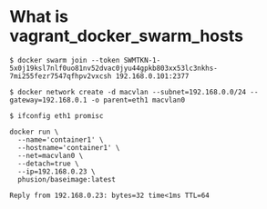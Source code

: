# What is vagrant_docker_swarm_hosts


```console
$ docker swarm join --token SWMTKN-1-5x0j19ksl7nlf0uo81nv52dvac0jyu44gpkb803xx53lc3nkhs-7mi255fezr7547qfhpv2vxcsh 192.168.0.101:2377
```

```console
$ docker network create -d macvlan --subnet=192.168.0.0/24 --gateway=192.168.0.1 -o parent=eth1 macvlan0
```

```console
$ ifconfig eth1 promisc
```

```console
docker run \
  --name='container1' \
  --hostname='container1' \
  --net=macvlan0 \
  --detach=true \
  --ip=192.168.0.23 \
  phusion/baseimage:latest
```
```console
Reply from 192.168.0.23: bytes=32 time<1ms TTL=64
```
